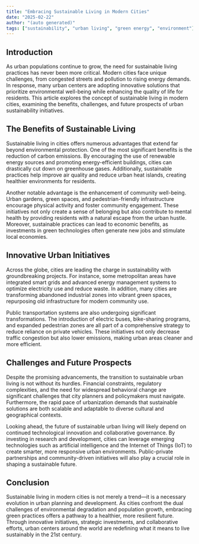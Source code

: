 ```yaml
---
title: "Embracing Sustainable Living in Modern Cities"
date: "2025-02-22"
author: "(auto generated)"
tags: ["sustainability", "urban living", "green energy", "environment"]
---
```


## Introduction

As urban populations continue to grow, the need for sustainable living practices has never been more critical. Modern cities face unique challenges, from congested streets and pollution to rising energy demands. In response, many urban centers are adopting innovative solutions that prioritize environmental well-being while enhancing the quality of life for residents. This article explores the concept of sustainable living in modern cities, examining the benefits, challenges, and future prospects of urban sustainability initiatives.

## The Benefits of Sustainable Living

Sustainable living in cities offers numerous advantages that extend far beyond environmental protection. One of the most significant benefits is the reduction of carbon emissions. By encouraging the use of renewable energy sources and promoting energy-efficient buildings, cities can drastically cut down on greenhouse gases. Additionally, sustainable practices help improve air quality and reduce urban heat islands, creating healthier environments for residents.

Another notable advantage is the enhancement of community well-being. Urban gardens, green spaces, and pedestrian-friendly infrastructure encourage physical activity and foster community engagement. These initiatives not only create a sense of belonging but also contribute to mental health by providing residents with a natural escape from the urban hustle. Moreover, sustainable practices can lead to economic benefits, as investments in green technologies often generate new jobs and stimulate local economies.

## Innovative Urban Initiatives

Across the globe, cities are leading the charge in sustainability with groundbreaking projects. For instance, some metropolitan areas have integrated smart grids and advanced energy management systems to optimize electricity use and reduce waste. In addition, many cities are transforming abandoned industrial zones into vibrant green spaces, repurposing old infrastructure for modern community use.

Public transportation systems are also undergoing significant transformations. The introduction of electric buses, bike-sharing programs, and expanded pedestrian zones are all part of a comprehensive strategy to reduce reliance on private vehicles. These initiatives not only decrease traffic congestion but also lower emissions, making urban areas cleaner and more efficient.

## Challenges and Future Prospects

Despite the promising advancements, the transition to sustainable urban living is not without its hurdles. Financial constraints, regulatory complexities, and the need for widespread behavioral change are significant challenges that city planners and policymakers must navigate. Furthermore, the rapid pace of urbanization demands that sustainable solutions are both scalable and adaptable to diverse cultural and geographical contexts.

Looking ahead, the future of sustainable urban living will likely depend on continued technological innovation and collaborative governance. By investing in research and development, cities can leverage emerging technologies such as artificial intelligence and the Internet of Things (IoT) to create smarter, more responsive urban environments. Public-private partnerships and community-driven initiatives will also play a crucial role in shaping a sustainable future.

## Conclusion

Sustainable living in modern cities is not merely a trend—it is a necessary evolution in urban planning and development. As cities confront the dual challenges of environmental degradation and population growth, embracing green practices offers a pathway to a healthier, more resilient future. Through innovative initiatives, strategic investments, and collaborative efforts, urban centers around the world are redefining what it means to live sustainably in the 21st century.
